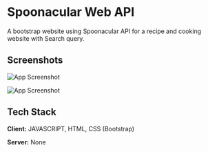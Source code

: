 # Spoonacular Web API

A bootstrap website using Spoonacular API for a recipe and cooking website with Search query.


## Screenshots

![App Screenshot](https://cdn.discordapp.com/attachments/439078769613864960/1221836376559845436/image.png)

![App Screenshot](https://cdn.discordapp.com/attachments/439078769613864960/1221836502904999946/image.png)


## Tech Stack

**Client:** JAVASCRIPT, HTML, CSS (Bootstrap)

**Server:** None

